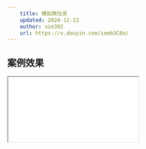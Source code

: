 ```yaml
---
    title: 模拟微任务
    updated: 2024-12-13 
    author: xie392
    url: https://v.douyin.com/iemb3C8o/
---
```


## 案例效果

<Iframe src="/html/Microtask.html"  />
